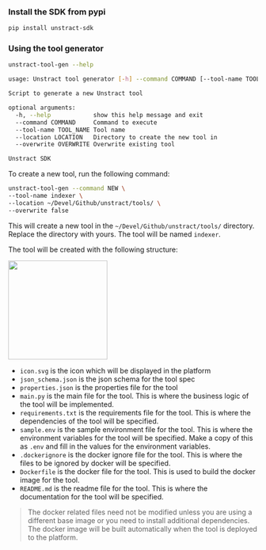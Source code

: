 ### Install the SDK from pypi

```bash
pip install unstract-sdk
```

### Using the tool generator

```bash
unstract-tool-gen --help

usage: Unstract tool generator [-h] --command COMMAND [--tool-name TOOL_NAME] [--location LOCATION] [--overwrite OVERWRITE]

Script to generate a new Unstract tool

optional arguments:
  -h, --help            show this help message and exit
  --command COMMAND     Command to execute
  --tool-name TOOL_NAME Tool name
  --location LOCATION   Directory to create the new tool in
  --overwrite OVERWRITE Overwrite existing tool

Unstract SDK
```

To create a new tool, run the following command:

```bash
unstract-tool-gen --command NEW \
--tool-name indexer \
--location ~/Devel/Github/unstract/tools/ \
--overwrite false
```

This will create a new tool in the `~/Devel/Github/unstract/tools/` directory. Replace the directory with yours. The tool will be named `indexer`. 

The tool will be created with the following structure:

<img src="/img/page_content/tool-scaffold.png" width="200px"></img>

- `icon.svg` is the icon which will be displayed in the platform
- `json_schema.json` is the json schema for the tool spec
- `properties.json` is the properties file for the tool
- `main.py` is the main file for the tool. This is where the business logic of the tool will be implemented.
- `requirements.txt` is the requirements file for the tool. This is where the dependencies of the tool will be specified.
- `sample.env` is the sample environment file for the tool. This is where the environment variables for the tool will be specified. Make a copy of this as `.env` and fill in the values for the environment variables.
- `.dockerignore` is the docker ignore file for the tool. This is where the files to be ignored by docker will be specified.
- `Dockerfile` is the docker file for the tool. This is used to build the docker image for the tool.
- `README.md` is the readme file for the tool. This is where the documentation for the tool will be specified.

>The docker related files need not be modified unless you are using a different base image or you need to install additional dependencies. The docker image will be built automatically when the tool is deployed to the platform.
